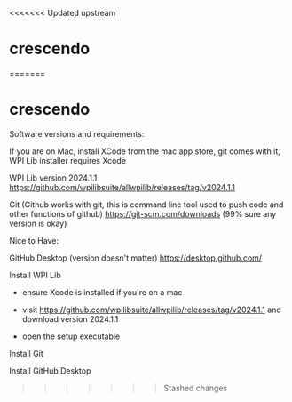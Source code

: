 <<<<<<< Updated upstream
# crescendo
=======
# crescendo

Software versions and requirements:

If you are on Mac, install XCode from the mac app store, git comes with it, WPI Lib installer requires Xcode

WPI Lib version 2024.1.1 
https://github.com/wpilibsuite/allwpilib/releases/tag/v2024.1.1

Git (Github works with git, this is command line tool used to push code and other functions of github)
https://git-scm.com/downloads   (99% sure any version is okay)


Nice to Have:

GitHub Desktop (version doesn't matter)
https://desktop.github.com/




Install WPI Lib

- ensure Xcode is installed if you're on a mac

- visit https://github.com/wpilibsuite/allwpilib/releases/tag/v2024.1.1 and download version 2024.1.1

- open the setup executable



Install Git

Install GitHub Desktop

>>>>>>> Stashed changes
